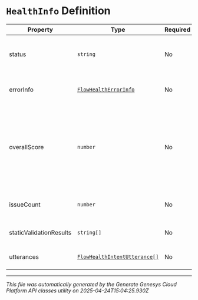 # `HealthInfo` Definition

| Property | Type | Required | Description |
|----------|------|----------|-------------|
| status | `string` | No | Status of health computation for this intent. |
| errorInfo | [`FlowHealthErrorInfo`](flowhealtherrorinfo-definition.md) | No | Error details for the intent, if any. |
| overallScore | `number` | No | Overall health score for the intent ranged between 0 and 100 as 100 is the perfect health score. |
| issueCount | `number` | No | Number of issues found in the intent. |
| staticValidationResults | `string[]` | No | Validation results for the intent. |
| utterances | [`FlowHealthIntentUtterance[]`](flowhealthintentutterance-definition.md) | No | Utterances for this intent. |

---

*This file was automatically generated by the Generate Genesys Cloud Platform API classes utility on 2025-04-24T15:04:25.930Z*